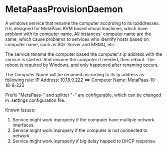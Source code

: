 MetaPaasProvisionDaemon
=======================

A windows service that rename the computer according to its ipaddresses. It is designed for MetaPaas KVM based vitural machines,
which have problem with its computer name. All instances' computer name are the same, which cause problems to services who identify
hosts based on computer name, such as SQL Server and MSMQ, etc.

The service rename the computer based the computer's ip address with the service is started. And rename the computer if needed, then
reboot. The reboot is required by Windows, and only happened after renaming occurs.

The Computer Name will be renamed according to its ip address as following rule:
IP Address: 10.18.9.222 ==> Computer Name: MetaPaas-10-18-9-222

Prefix "MetaPaas-" and splitter "-" are configurable, which can be changed in .settings configuration file.

Known Issues:
1. Service might work inproperly if the computer have multiple network interfaces.
2. Service might work inpropery if the computer is not connected to network.
3. Service might work inproperly if big delay happed to DHCP response.